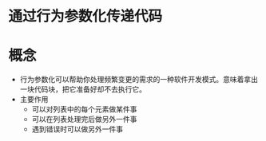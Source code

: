 通过行为参数化传递代码
==================
# 概念
* 行为参数化可以帮助你处理频繁变更的需求的一种软件开发模式。意味着拿出一块代码块，把它准备好却不去执行它。
* 主要作用
    * 可以对列表中的每个元素做某件事
    * 可以在列表处理完后做另外一件事
    * 遇到错误时可以做另外一件事
    
